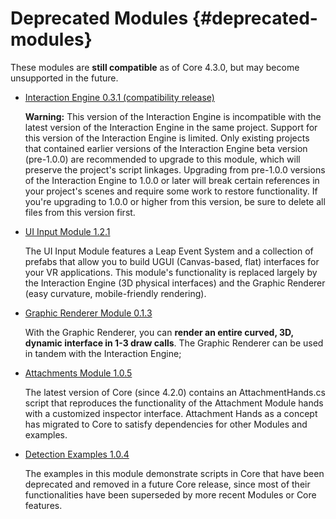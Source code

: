 # Deprecated Modules {#deprecated-modules}

These modules are **still compatible** as of Core 4.3.0, but may become unsupported in the future.
  
- [Interaction Engine 0.3.1 (compatibility release)][ie-beta]

  **Warning:** This version of the Interaction Engine is incompatible with the latest version of the Interaction Engine in the same project. Support for this version of the Interaction Engine is limited. Only existing projects that contained earlier versions of the Interaction Engine beta version (pre-1.0.0) are recommended to upgrade to this module, which will preserve the project's script linkages. Upgrading from pre-1.0.0 versions of the Interaction Engine to 1.0.0 or later will break certain references in your project's scenes and require some work to restore functionality. If you're upgrading to 1.0.0 or higher from this version, be sure to delete all files from this version first.

[ie-beta]: https://developer.leapmotion.com/releases/interaction-engine-031 "(Deprecated) Interaction Engine Beta"

- [UI Input Module 1.2.1][ui-input]

  The UI Input Module features a Leap Event System and a collection of prefabs that allow you to build UGUI (Canvas-based, flat) interfaces for your VR applications. This module's functionality is replaced largely by the Interaction Engine (3D physical interfaces) and the Graphic Renderer (easy curvature, mobile-friendly rendering).
  
[ui-input]: https://developer.leapmotion.com/releases/ui-input-module-121 "(Deprecated) UI Input Module"

- [Graphic Renderer Module 0.1.3][graphic-renderer]
  
  With the Graphic Renderer, you can **render an entire curved, 3D, dynamic interface in 1-3 draw calls**. The Graphic Renderer can be used in tandem with the Interaction Engine; 

[graphic-renderer]: https://developer.leapmotion.com/releases/graphic-renderer-013 "(Deprecated) Graphic Renderer Module"

- [Attachments Module 1.0.5][attachments-module]

  The latest version of Core (since 4.2.0) contains an AttachmentHands.cs script that reproduces the functionality of the Attachment Module hands with a customized inspector interface. Attachment Hands as a concept has migrated to Core to satisfy dependencies for other Modules and examples.

[attachments-module]: https://developer.leapmotion.com/releases/attachments-module "(Deprecated) Attachments Module"

- [Detection Examples 1.0.4][detection-utilities]

  The examples in this module demonstrate scripts in Core that have been deprecated and removed in a future Core release, since most of their functionalities have been superseded by more recent Modules or Core features.

[detection-utilities]: https://developer.leapmotion.com/releases/detection-examples-104 "(Deprecated) Detection Utilities"
